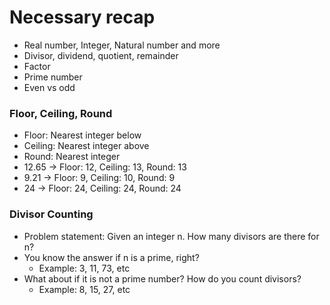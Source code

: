 # Necessary recap

- Real number, Integer, Natural number and more
- Divisor, dividend, quotient, remainder
- Factor
- Prime number
- Even vs odd

### Floor, Ceiling, Round

- Floor: Nearest integer below
- Ceiling: Nearest integer above
- Round: Nearest integer
- 12.65 -> Floor: 12, Ceiling: 13, Round: 13
- 9.21 -> Floor: 9, Ceiling: 10, Round: 9
- 24 -> Floor: 24, Ceiling: 24, Round: 24

### Divisor Counting

- Problem statement: Given an integer n. How many divisors are there for n?
- You know the answer if n is a prime, right?
  - Example: 3, 11, 73, etc
- What about if it is not a prime number? How do you count divisors?
  - Example: 8, 15, 27, etc

